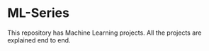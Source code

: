 # ML-Series
This repository has Machine Learning projects. All the projects are explained end to end.
